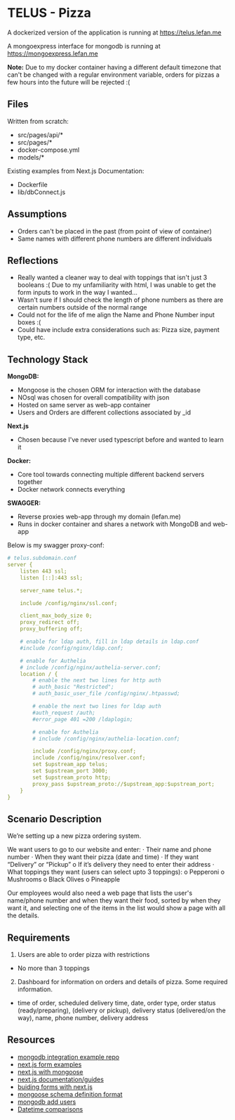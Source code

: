 # TELUS - Pizza

A dockerized version of the application is running at https://telus.lefan.me

A mongoexpress interface for mongodb is running at https://mongoexpress.lefan.me

**Note:**
Due to my docker container having a different default timezone that can't be changed with a regular environment variable, orders for pizzas a few hours into the future will
be rejected :(

## Files

Written from scratch:
- src/pages/api/*
- src/pages/*
- docker-compose.yml
- models/*

Existing examples from Next.js Documentation:
- Dockerfile
- lib/dbConnect.js

## Assumptions
- Orders can't be placed in the past (from point of view of container)
- Same names with different phone numbers are different individuals

## Reflections
- Really wanted a cleaner way to deal with toppings that isn't just 3 booleans :( Due to my unfamiliarity with html, I was unable to get the form inputs to work in the way I wanted...
- Wasn't sure if I should check the length of phone numbers as there are certain numbers outside of the normal range
- Could not for the life of me align the Name and Phone Number input boxes :(
- Could have include extra considerations such as: Pizza size, payment type, etc.

## Technology Stack

**MongoDB:**
- Mongoose is the chosen ORM for interaction with the database
- NOsql was chosen for overall compatibility with json
- Hosted on same server as web-app container
- Users and Orders are different collections associated by \_id

**Next.js**
- Chosen because I've never used typescript before and wanted to learn it

**Docker:**
- Core tool towards connecting multiple different backend servers together
- Docker network connects everything

**SWAGGER:**
- Reverse proxies web-app through my domain (lefan.me)
- Runs in docker container and shares a network with MongoDB and web-app

Below is my swagger proxy-conf:
```yaml
# telus.subdomain.conf
server {
    listen 443 ssl;
    listen [::]:443 ssl;

    server_name telus.*;

    include /config/nginx/ssl.conf;

    client_max_body_size 0;
    proxy_redirect off;
    proxy_buffering off;

    # enable for ldap auth, fill in ldap details in ldap.conf
    #include /config/nginx/ldap.conf;

    # enable for Authelia
    # include /config/nginx/authelia-server.conf;
    location / {
        # enable the next two lines for http auth
        # auth_basic "Restricted";
        # auth_basic_user_file /config/nginx/.htpasswd;

        # enable the next two lines for ldap auth
        #auth_request /auth;
        #error_page 401 =200 /ldaplogin;

        # enable for Authelia
        # include /config/nginx/authelia-location.conf;

        include /config/nginx/proxy.conf;
        include /config/nginx/resolver.conf;
        set $upstream_app telus;
        set $upstream_port 3000;
        set $upstream_proto http;
        proxy_pass $upstream_proto://$upstream_app:$upstream_port;
    }
}
```


## Scenario Description

We’re setting up a new pizza ordering system.
 
We want users to go to our website and enter:
·         Their name and phone number
·         When they want their pizza (date and time)
·         If they want “Delivery” or “Pickup”
o   If it’s delivery they need to enter their address
·         What toppings they want (users can select upto 3 toppings):
o   Pepperoni
o   Mushrooms
o   Black Olives
o   Pineapple
 
Our employees would also need a web page that lists the user's name/phone number and when they want their food, sorted by when they want it, and selecting one of the items in the list would show a page with all the details.

## Requirements

1. Users are able to order pizza with restrictions
- No more than 3 toppings
2. Dashboard for information on orders and details of pizza. Some required information.
- time of order, scheduled delivery time, date, order type, order status (ready/preparing), (delivery or pickup), delivery status (delivered/on the way), name, phone number, delivery address

## Resources
- [mongodb integration example repo](https://github.com/mongodb-developer/mongodb-typescript-example)
- [next.js form examples](https://github.com/vercel/next.js/tree/canary/examples/next-forms)
- [next.js with mongoose](https://github.com/vercel/next.js/tree/canary/examples/with-mongodb-mongoose)
- [next.js documentation/guides](https://nextjs.org/docs/guides/building-forms)
- [buiding forms with next.js](https://nextjs.org/docs/guides/building-forms)
- [mongoose schema definition format](https://mongoosejs.com/docs/schematypes.html#)
- [mongodb add users](https://www.mongodb.com/docs/v4.4/tutorial/create-users/)
- [Datetime comparisons](https://stackabuse.com/compare-two-dates-in-javascript/)
